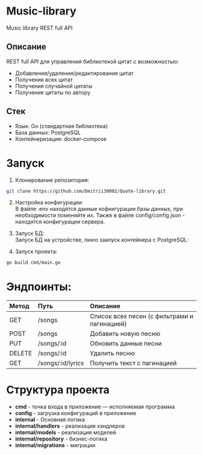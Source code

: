 # Music-library
Music library REST full API

## Описание
REST full API для управления библиотекой цитат с возможностью:
- Добавления/удаления/редактирования цитат
- Получения всех цитат
- Получения случайной цитаты
- Получение цитаты по автору

## Стек
* Язык: Go (стандартная библиотека)
* База данных: PostgreSQL
* Контейнеризация: docker-compose

# Запуск
1. Клонирование репозитория:
``` bash
git clone https://github.com/Dmitrii30002/Quote-library.git
```

2. Настройка конфигурации:<br>
В файле .env находятся данные кофнигурации базы данных, при необходимости поменяйте их. Также в файле config/config.json - находятся конфигурации сервера.

3. Запуск БД: \
   Запуск БД на устройстве, лиюо заапуск контейнера с PostgreSQL:

5. Запуск проекта:
``` bash
go build cmd/main.go
```

# Эндпоинты:

|Метод	    |Путь	              |Описание                                    |
|:----------|:------------------|:-------------------------------------------|
|GET	      |/songs	            |Список всех песен (с фильтрами и пагинацией)|
|POST	      |/songs	            |Добавить новую песню                        |
|PUT	      |/songs/:id	        |Обновить данные песни                       |
|DELETE	    |/songs/:id	        |Удалить песню                               |
|GET	      |/songs/:id/lyrics	|Получить текст с пагинацией                 |

# Структура проекта
* **cmd** -  точка входа в приложение — исполняемая программа
* **config** - загрузка конфигураций в приложение
* **internal** - Основная логика
* **internal/handlers** - реализация хэндлеров
* **internal/models** - реализация моделей
* **internal/repository** - бизнес-логика
* **internal/migrations** - миграции
